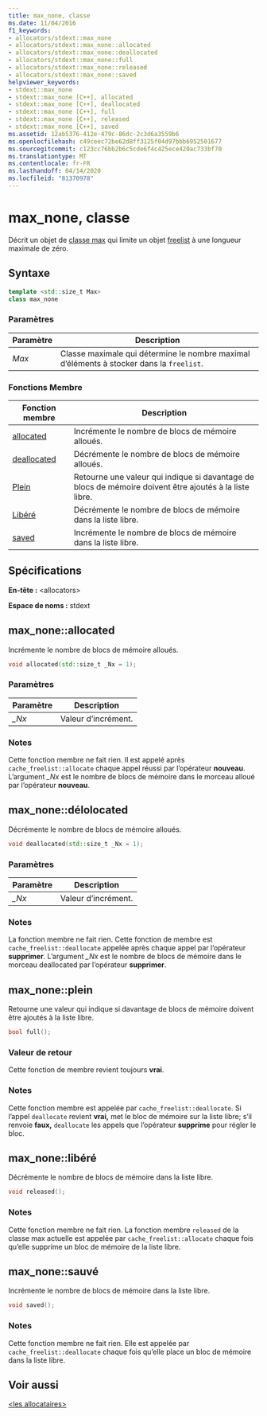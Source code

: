 ```yaml
---
title: max_none, classe
ms.date: 11/04/2016
f1_keywords:
- allocators/stdext::max_none
- allocators/stdext::max_none::allocated
- allocators/stdext::max_none::deallocated
- allocators/stdext::max_none::full
- allocators/stdext::max_none::released
- allocators/stdext::max_none::saved
helpviewer_keywords:
- stdext::max_none
- stdext::max_none [C++], allocated
- stdext::max_none [C++], deallocated
- stdext::max_none [C++], full
- stdext::max_none [C++], released
- stdext::max_none [C++], saved
ms.assetid: 12ab5376-412e-479c-86dc-2c3d6a3559b6
ms.openlocfilehash: c49ceec72be62d8ff3125f04d97bbb6952501677
ms.sourcegitcommit: c123cc76bb2b6c5cde6f4c425ece420ac733bf70
ms.translationtype: MT
ms.contentlocale: fr-FR
ms.lasthandoff: 04/14/2020
ms.locfileid: "81370978"
---
```

# <a name="max_none-class"></a>max_none, classe

Décrit un objet de [classe max](../standard-library/allocators-header.md) qui limite un objet [freelist](../standard-library/freelist-class.md) à une longueur maximale de zéro.

## <a name="syntax"></a>Syntaxe

```cpp
template <std::size_t Max>
class max_none
```

### <a name="parameters"></a>Paramètres

|Paramètre|Description|
|---------------|-----------------|
|*Max*|Classe maximale qui détermine le nombre maximal d’éléments à stocker dans la `freelist`.|

### <a name="member-functions"></a>Fonctions Membre

|Fonction membre|Description|
|-|-|
|[allocated](#allocated)|Incrémente le nombre de blocs de mémoire alloués.|
|[deallocated](#deallocated)|Décrémente le nombre de blocs de mémoire alloués.|
|[Plein](#full)|Retourne une valeur qui indique si davantage de blocs de mémoire doivent être ajoutés à la liste libre.|
|[Libéré](#released)|Décrémente le nombre de blocs de mémoire dans la liste libre.|
|[saved](#saved)|Incrémente le nombre de blocs de mémoire dans la liste libre.|

## <a name="requirements"></a>Spécifications

**En-tête :** \<allocators>

**Espace de noms :** stdext

## <a name="max_noneallocated"></a><a name="allocated"></a>max_none::allocated

Incrémente le nombre de blocs de mémoire alloués.

```cpp
void allocated(std::size_t _Nx = 1);
```

### <a name="parameters"></a>Paramètres

|Paramètre|Description|
|---------------|-----------------|
|*_Nx*|Valeur d’incrément.|

### <a name="remarks"></a>Notes

Cette fonction membre ne fait rien. Il est appelé après `cache_freelist::allocate` chaque appel réussi par l’opérateur **nouveau**. L’argument *_Nx* est le nombre de blocs de mémoire dans le morceau alloué par l’opérateur **nouveau**.

## <a name="max_nonedeallocated"></a><a name="deallocated"></a>max_none::délolocated

Décrémente le nombre de blocs de mémoire alloués.

```cpp
void deallocated(std::size_t _Nx = 1);
```

### <a name="parameters"></a>Paramètres

|Paramètre|Description|
|---------------|-----------------|
|*_Nx*|Valeur d’incrément.|

### <a name="remarks"></a>Notes

La fonction membre ne fait rien. Cette fonction de membre est `cache_freelist::deallocate` appelée après chaque appel par l’opérateur **supprimer**. L’argument *_Nx* est le nombre de blocs de mémoire dans le morceau deallocated par l’opérateur **supprimer**.

## <a name="max_nonefull"></a><a name="full"></a>max_none::plein

Retourne une valeur qui indique si davantage de blocs de mémoire doivent être ajoutés à la liste libre.

```cpp
bool full();
```

### <a name="return-value"></a>Valeur de retour

Cette fonction de membre revient toujours **vrai**.

### <a name="remarks"></a>Notes

Cette fonction membre est appelée par `cache_freelist::deallocate`. Si l’appel `deallocate` revient **vrai,** met le bloc de mémoire sur la liste libre; s’il renvoie **faux,** `deallocate` les appels que l’opérateur **supprime** pour régler le bloc.

## <a name="max_nonereleased"></a><a name="released"></a>max_none::libéré

Décrémente le nombre de blocs de mémoire dans la liste libre.

```cpp
void released();
```

### <a name="remarks"></a>Notes

Cette fonction membre ne fait rien. La fonction membre `released` de la classe max actuelle est appelée par `cache_freelist::allocate` chaque fois qu’elle supprime un bloc de mémoire de la liste libre.

## <a name="max_nonesaved"></a><a name="saved"></a>max_none::sauvé

Incrémente le nombre de blocs de mémoire dans la liste libre.

```cpp
void saved();
```

### <a name="remarks"></a>Notes

Cette fonction membre ne fait rien. Elle est appelée par `cache_freelist::deallocate` chaque fois qu’elle place un bloc de mémoire dans la liste libre.

## <a name="see-also"></a>Voir aussi

[\<les allocataires>](../standard-library/allocators-header.md)
